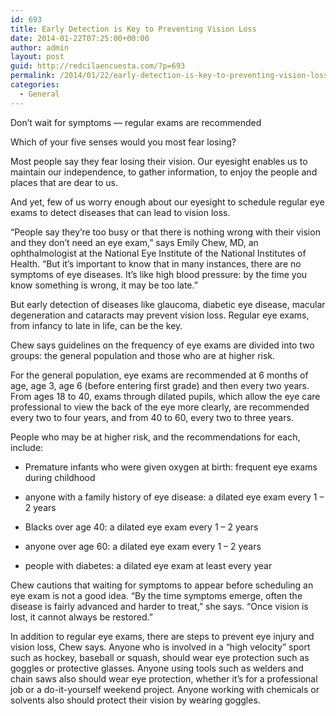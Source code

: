 ```yaml
---
id: 693
title: Early Detection is Key to Preventing Vision Loss
date: 2014-01-22T07:25:00+00:00
author: admin
layout: post
guid: http://redcilaencuesta.com/?p=693
permalink: /2014/01/22/early-detection-is-key-to-preventing-vision-loss/
categories:
  - General
---
```

Don&#8217;t wait for symptoms &#8212; regular exams are recommended

Which of your five senses would you most fear losing?

Most people say they fear losing their vision. Our eyesight enables us to maintain our independence, to gather information, to enjoy the people and places that are dear to us.

And yet, few of us worry enough about our eyesight to schedule regular eye exams to detect diseases that can lead to vision loss.

&#8220;People say they&#8217;re too busy or that there is nothing wrong with their vision and they don&#8217;t need an eye exam,&#8221; says Emily Chew, MD, an ophthalmologist at the National Eye Institute of the National Institutes of Health. &#8220;But it&#8217;s important to know that in many instances, there are no symptoms of eye diseases. It&#8217;s like high blood pressure: by the time you know something is wrong, it may be too late.&#8221;

But early detection of diseases like glaucoma, diabetic eye disease, macular degeneration and cataracts may prevent vision loss. Regular eye exams, from infancy to late in life, can be the key.

Chew says guidelines on the frequency of eye exams are divided into two groups: the general population and those who are at higher risk.

For the general population, eye exams are recommended at 6 months of age, age 3, age 6 (before entering first grade) and then every two years. From ages 18 to 40, exams through dilated pupils, which allow the eye care professional to view the back of the eye more clearly, are recommended every two to four years, and from 40 to 60, every two to three years.

People who may be at higher risk, and the recommendations for each, include:

* Premature infants who were given oxygen at birth: frequent eye exams during childhood

* anyone with a family history of eye disease: a dilated eye exam every 1 &#8211; 2 years

* Blacks over age 40: a dilated eye exam every 1 &#8211; 2 years

* anyone over age 60: a dilated eye exam every 1 &#8211; 2 years

* people with diabetes: a dilated eye exam at least every year 

Chew cautions that waiting for symptoms to appear before scheduling an eye exam is not a good idea. &#8220;By the time symptoms emerge, often the disease is fairly advanced and harder to treat,&#8221; she says. &#8220;Once vision is lost, it cannot always be restored.&#8221;

In addition to regular eye exams, there are steps to prevent eye injury and vision loss, Chew says. Anyone who is involved in a &#8220;high velocity&#8221; sport such as hockey, baseball or squash, should wear eye protection such as goggles or protective glasses. Anyone using tools such as welders and chain saws also should wear eye protection, whether it&#8217;s for a professional job or a do-it-yourself weekend project. Anyone working with chemicals or solvents also should protect their vision by wearing goggles.